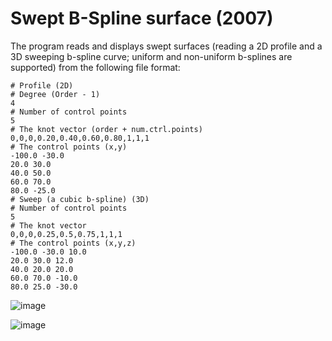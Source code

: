 # Swept B-Spline surface (2007)

The program reads and displays swept surfaces (reading a 2D profile and a 3D sweeping b-spline curve; uniform and non-uniform b-splines are supported) from the following file format:

```
# Profile (2D)
# Degree (Order - 1)
4
# Number of control points
5
# The knot vector (order + num.ctrl.points)
0,0,0,0.20,0.40,0.60,0.80,1,1,1
# The control points (x,y)
-100.0 -30.0
20.0 30.0
40.0 50.0
60.0 70.0
80.0 -25.0
# Sweep (a cubic b-spline) (3D)
# Number of control points
5
# The knot vector
0,0,0,0.25,0.5,0.75,1,1,1
# The control points (x,y,z)
-100.0 -30.0 10.0
20.0 30.0 12.0
40.0 20.0 20.0
60.0 70.0 -10.0
80.0 25.0 -30.0
```

![image](https://user-images.githubusercontent.com/4311278/165715572-38593eb9-144f-462e-9fc0-11ac984c0453.png)

![image](https://user-images.githubusercontent.com/4311278/165715606-a63ca764-531f-4404-9c3b-b0bbb7a4578d.png)


